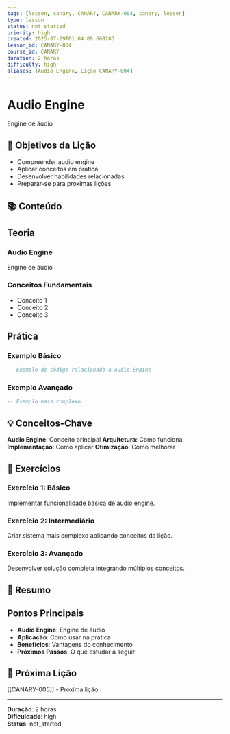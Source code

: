 ```yaml
---
tags: [lesson, canary, CANARY, CANARY-004, canary, lesson]
type: lesson
status: not_started
priority: high
created: 2025-07-29T01:04:09.668283
lesson_id: CANARY-004
course_id: CANARY
duration: 2 horas
difficulty: high
aliases: [Audio Engine, Lição CANARY-004]
---
```


# Audio Engine

Engine de áudio

## 🎯 Objetivos da Lição

- Compreender audio engine
- Aplicar conceitos em prática
- Desenvolver habilidades relacionadas
- Preparar-se para próximas lições

## 📚 Conteúdo


## Teoria

### Audio Engine
Engine de áudio

### Conceitos Fundamentais
- Conceito 1
- Conceito 2
- Conceito 3

## Prática

### Exemplo Básico
```lua
-- Exemplo de código relacionado a Audio Engine
```

### Exemplo Avançado
```lua
-- Exemplo mais complexo
```


## 💡 Conceitos-Chave

**Audio Engine**: Conceito principal
**Arquitetura**: Como funciona
**Implementação**: Como aplicar
**Otimização**: Como melhorar

## 🧪 Exercícios


### Exercício 1: Básico
Implementar funcionalidade básica de audio engine.

### Exercício 2: Intermediário
Criar sistema mais complexo aplicando conceitos da lição.

### Exercício 3: Avançado
Desenvolver solução completa integrando múltiplos conceitos.


## 📝 Resumo


## Pontos Principais

- **Audio Engine**: Engine de áudio
- **Aplicação**: Como usar na prática
- **Benefícios**: Vantagens do conhecimento
- **Próximos Passos**: O que estudar a seguir


## 🔗 Próxima Lição

[[CANARY-005]] - Próxima lição

---

**Duração**: 2 horas  
**Dificuldade**: high  
**Status**: not_started
